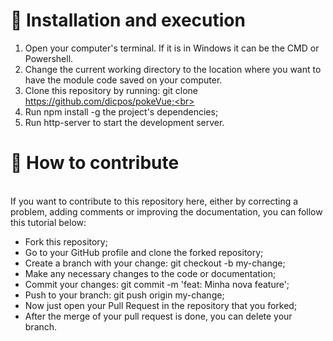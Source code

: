 <h1>🚀 Installation and execution</h1>

1. Open your computer's terminal. If it is in Windows it can be the CMD or Powershell.
2. Change the current working directory to the location where you want to have the module code saved on your computer.<br>
3. Clone this repository by running: git clone https://github.com/dicpos/pokeVue;<br>
4. Run npm install -g the project's dependencies;<br>
5. Run http-server to start the development server.

<h1>🤔 How to contribute <br></h1> 

<br>If you want to contribute to this repository here, either by correcting a problem, adding comments or improving the documentation, you can follow this tutorial below:</br>

<ul>
  <li>Fork this repository;</li>
  <li>Go to your GitHub profile and clone the forked repository;</li>
  <li>Create a branch with your change: git checkout -b my-change;</li>
  <li>Make any necessary changes to the code or documentation;</li>
  <li>Commit your changes: git commit -m 'feat: Minha nova feature';</li>
  <li>Push to your branch: git push origin my-change;</li>
  <li>Now just open your Pull Request in the repository that you forked;</li>
  <li>After the merge of your pull request is done, you can delete your branch.</li>
</ul>

